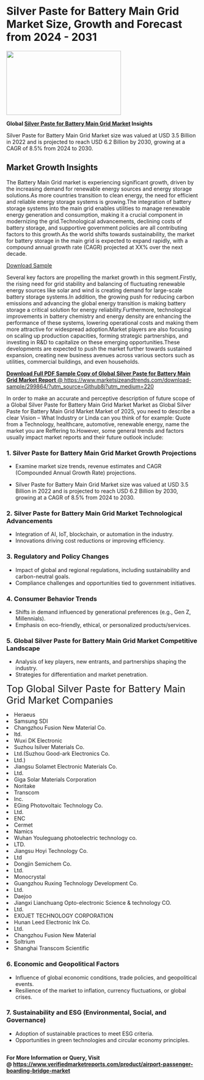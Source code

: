 <H1>Silver Paste for Battery Main Grid Market Size, Growth and Forecast from 2024 - 2031</H1><img class="aligncenter size-medium wp-image-584254" src="https://thirdeyenews.in/wp-content/uploads/2024/09/Global-Market-Research-300x168.jpeg" alt="" width="300" height="168" /><p><strong>Global&nbsp;<a href="https://www.marketsizeandtrends.com/download-sample/299864/?utm_source=Github8j?utm_medium=220">Silver Paste for Battery Main Grid Market</a> Insights</strong></p><p>Silver Paste for Battery Main Grid Market size was valued at USD 3.5 Billion in 2022 and is projected to reach USD 6.2 Billion by 2030, growing at a CAGR of 8.5% from 2024 to 2030.</p><p><h2>Market Growth Insights</h2> <p>The Battery Main Grid market is experiencing significant growth, driven by the increasing demand for renewable energy sources and energy storage solutions.As more countries transition to clean energy, the need for efficient and reliable energy storage systems is growing.The integration of battery storage systems into the main grid enables utilities to manage renewable energy generation and consumption, making it a crucial component in modernizing the grid.Technological advancements, declining costs of battery storage, and supportive government policies are all contributing factors to this growth.As the world shifts towards sustainability, the market for battery storage in the main grid is expected to expand rapidly, with a compound annual growth rate (CAGR) projected at XX% over the next decade.</p> <p><a href="#">Download Sample</a></p> <p>Several key factors are propelling the market growth in this segment.Firstly, the rising need for grid stability and balancing of fluctuating renewable energy sources like solar and wind is creating demand for large-scale battery storage systems.In addition, the growing push for reducing carbon emissions and advancing the global energy transition is making battery storage a critical solution for energy reliability.Furthermore, technological improvements in battery chemistry and energy density are enhancing the performance of these systems, lowering operational costs and making them more attractive for widespread adoption.Market players are also focusing on scaling up production capacities, forming strategic partnerships, and investing in R&D to capitalize on these emerging opportunities.These developments are expected to push the market further towards sustained expansion, creating new business avenues across various sectors such as utilities, commercial buildings, and even households.</p> <p><a href="#"></p><p><span class=""><strong>Download Full PDF Sample Copy of Global Silver Paste for Battery Main Grid Market Report</strong> @ <a href="https://www.marketsizeandtrends.com/download-sample/299864/?utm_source=Github8j?utm_medium=220" target="_blank">https://www.marketsizeandtrends.com/download-sample/299864/?utm_source=Github8j?utm_medium=220</a></span></p><p>In order to make an accurate and perceptive description of future scope of a Global&nbsp;Silver Paste for Battery Main Grid Market Market as Global&nbsp;Silver Paste for Battery Main Grid Market Market of 2025, you need to describe a clear Vision &ndash; What Industry or Linda can you think of for example: Quote from a Technology, healthcare, automotive, renewable energy, name the market you are Reffering to.However, some general trends and factors usually impact market reports and their future outlook include:</p><h3>1.&nbsp;<strong>Silver Paste for Battery Main Grid Market Growth Projections</strong></h3><ul><li>Examine market size trends, revenue estimates and CAGR (Compounded Annual Growth Rate) projections.</li><li><p>Silver Paste for Battery Main Grid Market size was valued at USD 3.5 Billion in 2022 and is projected to reach USD 6.2 Billion by 2030, growing at a CAGR of 8.5% from 2024 to 2030.</p></li></ul><h3>2.&nbsp;<strong>Silver Paste for Battery Main Grid Market Technological Advancements</strong></h3><ul><li>Integration of AI, IoT, blockchain, or automation in the industry.</li><li>Innovations driving cost reductions or improving efficiency.</li></ul><h3>3.&nbsp;<strong>Regulatory and Policy Changes</strong></h3><ul><li>Impact of global and regional regulations, including sustainability and carbon-neutral goals.</li><li>Compliance challenges and opportunities tied to government initiatives.</li></ul><h3>4.&nbsp;<strong>Consumer Behavior Trends</strong></h3><ul><li>Shifts in demand influenced by generational preferences (e.g., Gen Z, Millennials).</li><li>Emphasis on eco-friendly, ethical, or personalized products/services.</li></ul><h3>5.&nbsp;<strong>Global Silver Paste for Battery Main Grid Market Competitive Landscape</strong></h3><ul><li>Analysis of key players, new entrants, and partnerships shaping the industry.</li><li>Strategies for differentiation and market penetration.</li></ul><p data-pm-slice="1 1 []"><span style="color: inherit; font-family: inherit; font-size: 25px;">Top Global Silver Paste for Battery Main Grid Market Companies</span></p><div class="" data-test-id=""><p><li>Heraeus</li><li> Samsung SDI</li><li> Changzhou Fusion New Material Co.</li><li>ltd.</li><li> Wuxi DK Electronic</li><li> Suzhou Isilver Materials Co.</li><li> Ltd.(Suzhou Good-ark Electronics Co.</li><li>Ltd.)</li><li> Jiangsu Solamet Electronic Materials Co.</li><li>Ltd.</li><li> Giga Solar Materials Corporation</li><li> Noritake</li><li> Transcom</li><li> Inc.</li><li> EGing Photovoltaic Technology Co.</li><li>Ltd.</li><li> ENC</li><li> Cermet</li><li> Namics</li><li> Wuhan Youleguang photoelectric technology co.</li><li> LTD.</li><li> Jiangsu Hoyi Technology Co.</li><li> Ltd</li><li> Dongjin Semichem Co.</li><li> Ltd.</li><li> Monocrystal</li><li> Guangzhou Ruxing Technology Development Co.</li><li> Ltd.</li><li> Daejoo</li><li> Jiangxi Lianchuang Opto-electronic Science & technology CO.</li><li>Ltd.</li><li> EXOJET TECHNOLOGY CORPORATION</li><li> Hunan Leed Electronic Ink Co.</li><li> Ltd.</li><li> Changzhou Fusion New Material</li><li> Soltrium</li><li> Shanghai Transcom Scientific</li></p></div><h3>6.&nbsp;<strong>Economic and Geopolitical Factors</strong></h3><ul><li>Influence of global economic conditions, trade policies, and geopolitical events.</li><li>Resilience of the market to inflation, currency fluctuations, or global crises.</li></ul><h3>7.&nbsp;<strong>Sustainability and ESG (Environmental, Social, and Governance)</strong></h3><ul><li>Adoption of sustainable practices to meet ESG criteria.</li><li>Opportunities in green technologies and circular economy principles.</li></ul><h2><strong style="font-size: 14px;">For More Information or Query, Visit @&nbsp;</strong><a style="background-color: #ffffff; font-size: 14px;" href="https://www.marketsizeandtrends.com/report/silver-paste-for-battery-main-grid-market/" target="_blank">https://www.verifiedmarketreports.com/product/airport-passenger-boarding-bridge-market</a></h2>